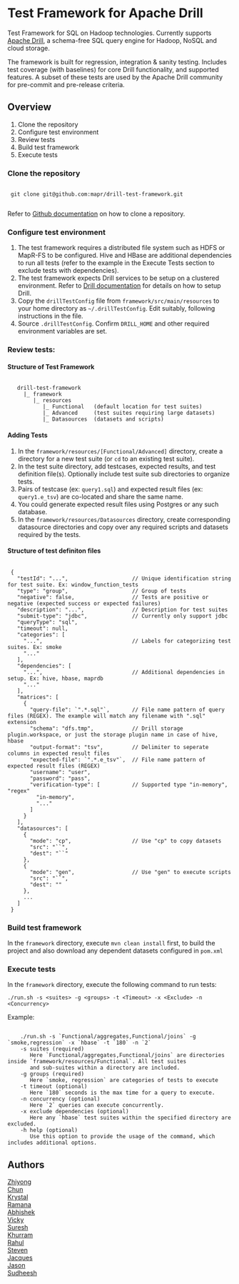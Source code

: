 # Test Framework for Apache Drill

Test Framework for SQL on Hadoop technologies. Currently supports [Apache Drill](http://drill.apache.org/), a schema-free SQL query engine for Hadoop, NoSQL and cloud storage.

The framework is built for regression, integration & sanity testing. Includes test coverage (with baselines) for core Drill functionality, and supported features. A subset of these tests are used by the Apache Drill community for pre-commit and pre-release criteria.

## Overview
 1. Clone the repository
 2. Configure test environment
 3. Review tests
 4. Build test framework
 5. Execute tests

### Clone the repository
 <pre><code>
 git clone git@github.com:mapr/drill-test-framework.git
 </code></pre>
Refer to [Github documentation](https://help.github.com/articles/cloning-a-repository) on how to clone a repository. 

### Configure test environment
 1. The test framework requires a distributed file system such as HDFS or MapR-FS to be configured. Hive and HBase are additional dependencies to run all tests (refer to the example in the Execute Tests section to exclude tests with dependencies).
 2. The test framework expects Drill services to be setup on a clustered environment. Refer to [Drill documentation](http://drill.apache.org/docs/installing-drill-in-distributed-mode) for details on how to setup Drill.
 3. Copy the `drillTestConfig` file from `framework/src/main/resources` to your home directory as `~/.drillTestConfig`. Edit suitably, following instructions in the file.
 4. Source `.drillTestConfig`. Confirm `DRILL_HOME` and other required environment variables are set. 

### Review tests:

#### Structure of Test Framework
 <pre><code>
   drill-test-framework
     |_ framework
        |_ resources
           |_ Functional   (default location for test suites) 
           |_ Advanced     (test suites requiring large datasets)
           |_ Datasources  (datasets and scripts)
</code></pre>

#### Adding Tests
 1. In the `framework/resources/[Functional/Advanced]` directory, create a directory for a new test suite (or `cd` to an existing test suite).
 2. In the test suite directory, add testcases, expected results, and test definition file(s). Optionally include test suite sub directories to organize tests. 
 3. Pairs of testcase (ex: `query1.sql`) and expected result files (ex: `query1.e_tsv`) are co-located and share the same name.
 4. You could generate expected result files using Postgres or any such database.
 5. In the `framework/resources/Datasources` directory, create corresponding datasource directories and copy over any required scripts and datasets required by the tests.

#### Structure of test definiton files

 <pre><code>
 {
   "testId": "...",                    // Unique identification string for test suite. Ex: window_function_tests
   "type": "group",                    // Group of tests
   "negative": false,                  // Tests are positive or negative (expected success or expected failures)
   "description": "...",               // Description for test suites
   "submit-type": "jdbc",              // Currently only support jdbc
   "queryType": "sql",              
   "timeout": null,
   "categories": [
     "...",                            // Labels for categorizing test suites. Ex: smoke
     "..."
   ],
   "dependencies": [
     "...",                            // Additional dependencies in setup. Ex: hive, hbase, maprdb
     "..."  
   ],
   "matrices": [
     {
       "query-file": `".*.sql"`,       // File name pattern of query files (REGEX). The example will match any filename with ".sql" extension
       "schema": "dfs.tmp",            // Drill storage plugin.workspace, or just the storage plugin name in case of hive, hbase
       "output-format": "tsv",         // Delimiter to seperate columns in expected result files
       "expected-file": `".*.e_tsv"`,  // File name pattern of expected result files (REGEX)
       "username": "user",
       "password": "pass",
       "verification-type": [          // Supported type "in-memory", "regex"
         "in-memory",
         "..."
       ]
     }
   ],
   "datasources": [
     {
       "mode": "cp",                   // Use "cp" to copy datasets
       "src": "`<Source path on local file system>`",
       "dest": "`<Destination path on DFS>`"
     },
     {
       "mode": "gen",                  // Use "gen" to execute scripts
       "src": "`<Source path on local file system>`",
       "dest": ""
     },
     ...
   ]
 }
</code></pre>

### Build test framework
In the `framework` directory, execute `mvn clean install` first, to build the project and also download any dependent datasets configured in `pom.xml`

### Execute tests
In the `framework` directory, execute the following command to run tests:

`./run.sh -s <suites> -g <groups> -t <Timeout> -x <Exclude> -n <Concurrency>`

Example:
 <pre><code>
 	./run.sh -s `Functional/aggregates,Functional/joins` -g `smoke,regression` -x `hbase` -t `180` -n `2`
    -s suites (required)
       Here `Functional/aggregates,Functional/joins` are directories inside `framework/resources/Functional`. All test suites
       and sub-suites within a directory are included.
    -g groups (required)
       Here `smoke, regression` are categories of tests to execute
    -t timeout (optional)
       Here `180` seconds is the max time for a query to execute.
    -n concurrency (optional)
       Here `2` queries can execute concurrently.
    -x exclude dependencies (optional)
       Here any `hbase` test suites within the specified directory are excluded.
    -h help (optional)
       Use this option to provide the usage of the command, which includes additional options.
</code></pre>

## Authors

[Zhiyong](https://github.com/zhiyongliu)  
[Chun](https://github.com/cchang738)  
[Krystal](https://github.com/krystaln)  
[Ramana](https://github.com/inramana)  
[Abhishek](https://github.com/agirish)  
[Vicky](https://github.com/vmarkman)  
[Suresh](https://github.com/sollala)  
[Khurram](https://github.com/kfaraaz)  
[Rahul](https://github.com/rchallapalli)  
[Steven](https://github.com/StevenMPhillips)  
[Jacques](https://github.com/jacques-n)  
[Jason](https://github.com/jaltekruse)  
[Sudheesh](https://github.com/sudheeshkatkam)   
